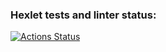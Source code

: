 ### Hexlet tests and linter status:
[![Actions Status](https://github.com/Lena05k/frontend-project-12/workflows/hexlet-check/badge.svg)](https://github.com/Lena05k/frontend-project-12/actions)